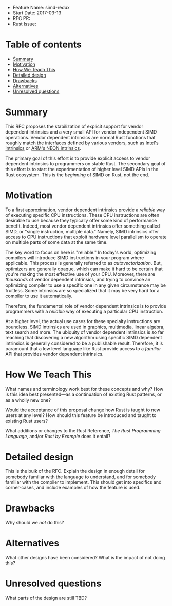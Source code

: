- Feature Name: simd-redux
- Start Date: 2017-03-13
- RFC PR:
- Rust Issue:

# Table of contents

* [Summary][summary]
* [Motivation][motivation]
* [How We Teach This][how-we-teach-this]
* [Detailed design][design]
* [Drawbacks][drawbacks]
* [Alternatives][alternatives]
* [Unresolved questions][unresolved]

# Summary
[summary]: #summary

This RFC proposes the stabilization of explicit support for vendor dependent
intrinsics and a very small API for vendor independent SIMD operations. Vendor
dependent intrinsics are normal Rust functions that roughly match the
interfaces defined by various vendors, such as
[Intel's intrinsics](https://software.intel.com/sites/landingpage/IntrinsicsGuide/)
or
[ARM's NEON intrinsics](http://infocenter.arm.com/help/index.jsp?topic=/com.arm.doc.dui0491h/CIHJBEFE.html).

The primary goal of this effort is to provide explicit access to vendor
dependent intrinsics to programmers on stable Rust. The secondary goal of this
effort is to start the experimentation of higher level SIMD APIs in the Rust
ecosystem. This is the *beginning* of SIMD on Rust, not the end.

# Motivation
[motivation]: #motivation

To a first approximation, vendor dependent intrinsics provide a *reliable*
way of executing specific CPU instructions. These CPU instructions are often
desirable to use because they typically offer some kind of performance benefit.
Indeed, most vendor dependent intrinsics offer something called SIMD, or
"single instruction, multiple data." Namely, SIMD intrinsics offer access to
CPU instructions that exploit hardware level parallelism to operate on multiple
parts of some data at the same time.

The key word to focus on here is "reliable." In today's world, optimizing
compilers will introduce SIMD instructions in your program where applicable.
This process is generally referred to as *autovectorization*. But, optimizers
are generally opaque, which can make it hard to be certain that you're making
the most effective use of your CPU. Moreover, there are *thousands* of vendor
dependent intrinsics, and trying to convince an optimizing compiler to use a
specific one in any given circumstance may be fruitless. Some intrinsics are so
specialized that it may be very hard for a compiler to use it automatically.

Therefore, the fundamental role of vendor dependent intrinsics is to provide
programmers with a *reliable* way of executing a particular CPU instruction.

At a higher level, the actual use cases for these specialty instructions are
boundless. SIMD intrinsics are used in graphics, multimedia, linear algebra,
text search and more. The ubiquity of vendor dependent intrinsics is so far
reaching that discovering a new algorithm using specific SIMD dependent
intrinsics is generally considered to be a publishable result. Therefore, it is
paramount that a low level language like Rust provide access to a *familiar*
API that provides vendor dependent intrinsics.

# How We Teach This
[how-we-teach-this]: #how-we-teach-this

What names and terminology work best for these concepts and why?
How is this idea best presented—as a continuation of existing Rust patterns, or as a wholly new one?

Would the acceptance of this proposal change how Rust is taught to new users at any level?
How should this feature be introduced and taught to existing Rust users?

What additions or changes to the Rust Reference, _The Rust Programming Language_, and/or _Rust by Example_ does it entail?

# Detailed design
[design]: #detailed-design

This is the bulk of the RFC. Explain the design in enough detail for somebody familiar
with the language to understand, and for somebody familiar with the compiler to implement.
This should get into specifics and corner-cases, and include examples of how the feature is used.

# Drawbacks
[drawbacks]: #drawbacks

Why should we *not* do this?

# Alternatives
[alternatives]: #alternatives

What other designs have been considered? What is the impact of not doing this?

# Unresolved questions
[unresolved]: #unresolved-questions

What parts of the design are still TBD?
